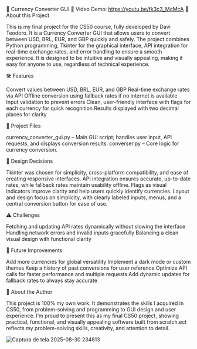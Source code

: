 💱 Currency Converter GUI
🎥 Video Demo: https://youtu.be/fk3c3_McMcA
📝 About this Project

This is my final project for the CS50 course, fully developed by Davi Teodoro. It is a Currency Converter GUI that allows users to convert between USD, BRL, EUR, and GBP quickly and safely.
The project combines Python programming, Tkinter for the graphical interface, API integration for real-time exchange rates, and error handling to ensure a smooth experience. It is designed to be intuitive and visually appealing, making it easy for anyone to use, regardless of technical experience.

🛠️ Features

Convert values between USD, BRL, EUR, and GBP
Real-time exchange rates via API
Offline conversion using fallback rates if no internet is available
Input validation to prevent errors
Clean, user-friendly interface with flags for each currency for quick recognition
Results displayed with two decimal places for clarity

📂 Project Files

currency_converter_gui.py – Main GUI script; handles user input, API requests, and displays conversion results.
converser.py – Core logic for currency conversion.

🎨 Design Decisions

Tkinter was chosen for simplicity, cross-platform compatibility, and ease of creating responsive interfaces.
API integration ensures accurate, up-to-date rates, while fallback rates maintain usability offline.
Flags as visual indicators improve clarity and help users quickly identify currencies.
Layout and design focus on simplicity, with clearly labeled inputs, menus, and a central conversion button for ease of use.

⚠️ Challenges

Fetching and updating API rates dynamically without slowing the interface
Handling network errors and invalid inputs gracefully
Balancing a clean visual design with functional clarity

🚀 Future Improvements

Add more currencies for global versatility
Implement a dark mode or custom themes
Keep a history of past conversions for user reference
Optimize API calls for faster performance and multiple requests
Add dynamic updates for fallback rates to always stay accurate

👤 About the Author

This project is 100% my own work. It demonstrates the skills I acquired in CS50, from problem-solving and programming to GUI design and user experience. I’m proud to present this as my final CS50 project, showing practical, functional, and visually appealing software built from scratch.ect reflects my problem-solving skills, creativity, and attention to detail.

![Captura de tela 2025-08-30 234813](https://github.com/user-attachments/assets/eedc087e-3e44-4489-92ef-2f19d92321d8)

